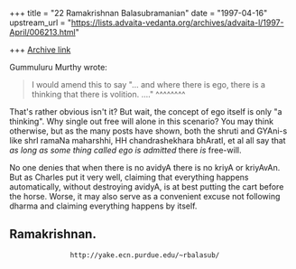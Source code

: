 +++
title = "22 Ramakrishnan Balasubramanian"
date = "1997-04-16"
upstream_url = "https://lists.advaita-vedanta.org/archives/advaita-l/1997-April/006213.html"

+++
[Archive link](https://lists.advaita-vedanta.org/archives/advaita-l/1997-April/006213.html)

Gummuluru Murthy wrote:

>I would amend this to say  "... and where there is ego, there is a
>thinking that there is volition. ...."
^^^^^^^^

That's rather obvious isn't it? But wait, the concept of ego itself is only "a
thinking". Why single out free will alone in this scenario? You may think
otherwise, but as the many posts have shown, both the shruti and GYAni-s like
shrI ramaNa maharshhi, HH chandrashekhara bhAratI, et al all say that _as long
as some thing called ego is admitted_ there _is_ free-will.

No one denies that when there is no avidyA there is no kriyA or kriyAvAn. But
as Charles put it very well, claiming that everything happens automatically,
without destroying avidyA, is at best putting the cart before the horse.
Worse, it may also serve as a convenient excuse not following dharma and
claiming everything happens by itself.

Ramakrishnan.
--
                   http://yake.ecn.purdue.edu/~rbalasub/

